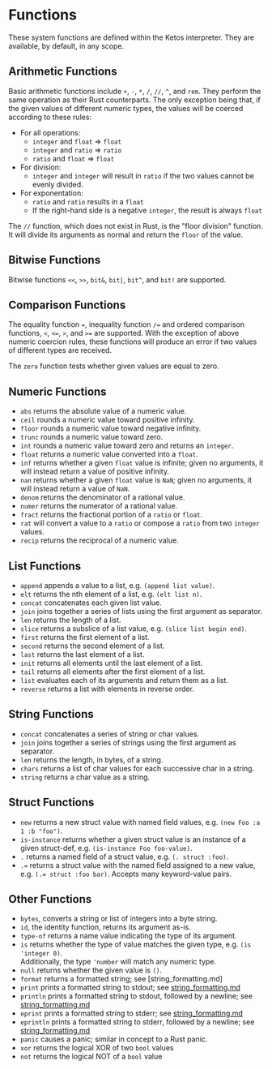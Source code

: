 # Functions

These system functions are defined within the Ketos interpreter.
They are available, by default, in any scope.

## Arithmetic Functions

Basic arithmetic functions include `+`, `-`, `*`, `/`, `//`, `^`, and `rem`.
They perform the same operation as their Rust counterparts. The only exception
being that, if the given values of different numeric types, the values will
be coerced according to these rules:

* For all operations:
  * `integer` and `float` => `float`
  * `integer` and `ratio` => `ratio`
  * `ratio` and `float` => `float`
* For division:
  * `integer` and `integer` will result in `ratio` if the two values
    cannot be evenly divided.
* For exponentation:
  * `ratio` and `ratio` results in a `float`
  * If the right-hand side is a negative `integer`, the result is always `float`

The `//` function, which does not exist in Rust, is the "floor division"
function. It will divide its arguments as normal and return the `floor`
of the value.

## Bitwise Functions

Bitwise functions `<<`, `>>`, `bit&`, `bit|`, `bit^`, and `bit!` are supported.

## Comparison Functions

The equality function `=`, inequality function `/=` and ordered comparison
functions, `<`, `<=`, `>`, and `>=` are supported. With the exception of above
numeric coercion rules, these functions will produce an error if two values of
different types are received.

The `zero` function tests whether given values are equal to zero.

## Numeric Functions

* `abs` returns the absolute value of a numeric value.
* `ceil` rounds a numeric value toward positive infinity.
* `floor` rounds a numeric value toward negative infinity.
* `trunc` rounds a numeric value toward zero.
* `int` rounds a numeric value toward zero and returns an `integer`.
* `float` returns a numeric value converted into a `float`.
* `inf` returns whether a given `float` value is infinite; given no arguments,
  it will instead return a value of positive infinity.
* `nan` returns whether a given `float` value is `NaN`; given no arguments,
  it will instead return a value of `NaN`.
* `denom` returns the denominator of a rational value.
* `numer` returns the numerator of a rational value.
* `fract` returns the fractional portion of a `ratio` or `float`.
* `rat` will convert a value to a `ratio` or compose a `ratio` from two `integer`
  values.
* `recip` returns the reciprocal of a numeric value.

## List Functions

* `append` appends a value to a list, e.g. `(append list value)`.
* `elt` returns the nth element of a list, e.g. `(elt list n)`.
* `concat` concatenates each given list value.
* `join` joins together a series of lists using the first argument as separator.
* `len` returns the length of a list.
* `slice` returns a subslice of a list value, e.g. `(slice list begin end)`.
* `first` returns the first element of a list.
* `second` returns the second element of a list.
* `last` returns the last element of a list.
* `init` returns all elements until the last element of a list.
* `tail` returns all elements after the first element of a list.
* `list` evaluates each of its arguments and return them as a list.
* `reverse` returns a list with elements in reverse order.

## String Functions

* `concat` concatenates a series of string or char values.
* `join` joins together a series of strings using the first argument as separator.
* `len` returns the length, in bytes, of a string.
* `chars` returns a list of char values for each successive char in a string.
* `string` returns a char value as a string.

## Struct Functions

* `new` returns a new struct value with named field values,
  e.g. `(new Foo :a 1 :b "foo")`.
* `is-instance` returns whether a given struct value is an instance of
  a given struct-def, e.g. `(is-instance Foo foo-value)`.
* `.` returns a named field of a struct value, e.g. `(. struct :foo)`.
* `.=` returns a struct value with the named field assigned to a new value,
  e.g. `(.= struct :foo bar)`. Accepts many keyword-value pairs.

## Other Functions

* `bytes`, converts a string or list of integers into a byte string.
* `id`, the identity function, returns its argument as-is.
* `type-of` returns a name value indicating the type of its argument.
* `is` returns whether the type of value matches the given type,
  e.g. `(is 'integer 0)`.  
  Additionally, the type `'number` will match any numeric type.
* `null` returns whether the given value is `()`.
* `format` returns a formatted string; see [string_formatting.md]
* `print` prints a formatted string to stdout; see
  [string_formatting.md](./string_formatting.md)
* `println` prints a formatted string to stdout, followed by a newline;
  see [string_formatting.md](./string_formatting.md)
* `eprint` prints a formatted string to stderr; see
  [string_formatting.md](./string_formatting.md)
* `eprintln` prints a formatted string to stderr, followed by a newline;
  see [string_formatting.md](./string_formatting.md)
* `panic` causes a panic; similar in concept to a Rust panic.
* `xor` returns the logical XOR of two `bool` values
* `not` returns the logical NOT of a `bool` value
